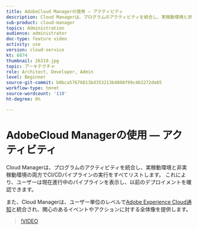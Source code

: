```yaml
---
title: AdobeCloud Managerの使用 — アクティビティ
description: Cloud Managerは、プログラムのアクティビティを統合し、実稼動環境と非実稼動環境の両方でCI/CDパイプラインの実行をすべてリストします。 これにより、ユーザーは現在進行中のパイプラインを表示し、以前のデプロイメントを確認できます。
sub-product: cloud-manager
topics: Administration
audience: administrator
doc-type: feature video
activity: use
version: cloud-service
kt: 6874
thumbnail: 26319.jpg
topic: アーキテクチャ
role: Architect, Developer, Admin
level: Beginner
source-git-commit: b0bca57676813bd353213b4808f99c463272de85
workflow-type: tm+mt
source-wordcount: '110'
ht-degree: 0%

---
```



# AdobeCloud Managerの使用 — アクティビティ

Cloud Managerは、プログラムのアクティビティを統合し、実稼動環境と非実稼動環境の両方でCI/CDパイプラインの実行をすべてリストします。 これにより、ユーザーは現在進行中のパイプラインを表示し、以前のデプロイメントを確認できます。

また、Cloud Managerは、ユーザー単位のレベルで[Adobe Experience Cloud通知](https://experienceleague.adobe.com/docs/experience-manager-cloud-manager/using/how-to-use/notifications.html)と統合され、関心のあるイベントやアクションに対する全体像を提供します。

>[!VIDEO](https://video.tv.adobe.com/v/26319/?quality=12&learn=on)
